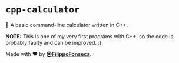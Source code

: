 # `cpp-calculator`

🍩 A basic command-line calculator written in C++.

**NOTE:** This is one of my very first programs with C++, so the code is probably faulty and can be improved. :)

Made with ❤️ by [**@FilippoFonseca**](https://www.twitter.com/FilippoFonseca).
